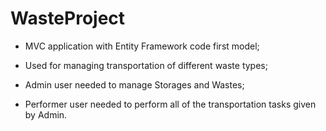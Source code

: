 # WasteProject
- MVC application with Entity Framework code first model;
- Used for managing transportation of different waste types;

- Admin user needed to manage Storages and Wastes;
- Performer user needed to perform all of the transportation tasks given by Admin.
